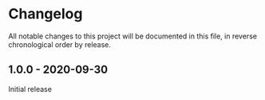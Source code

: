# Changelog

All notable changes to this project will be documented in this file, in reverse chronological order by release.

## 1.0.0 - 2020-09-30
Initial release
